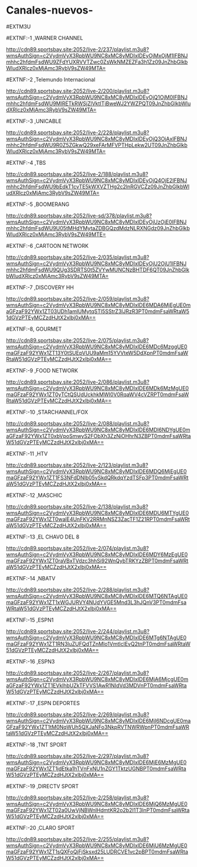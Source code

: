 # Canales-nuevos- 
#EXTM3U

#EXTNF:-1 ,WARNER CHANNEL

http://cdn89.sportsbay.site:2052/live-2/237/playlist.m3u8?wmsAuthSign=c2VydmVyX3RpbWU9NC8xMC8yMDIxIDEyOjMxOjM1IFBNJmhhc2hfdmFsdWU9ZFdYUXRVVTZwc0ZsWkNMZEZFa3h1Zz09JnZhbGlkbWludXRlcz0xMjAmc3RybV9sZW49MTA=

#EXTNF:-2 ,Telemundo Internacional

http://cdn89.sportsbay.site:2052/live-2/200/playlist.m3u8?wmsAuthSign=c2VydmVyX3RpbWU9NC8xMC8yMDIxIDEyOjQ1OjM0IFBNJmhhc2hfdmFsdWU9MlRETkRWSjZlVktITjBweWJ2YWZPQT09JnZhbGlkbWludXRlcz0xMjAmc3RybV9sZW49MTA=

#EXTNF:-3 ,UNICABLE

http://cdn89.sportsbay.site:2052/live-2/228/playlist.m3u8?wmsAuthSign=c2VydmVyX3RpbWU9NC8xMC8yMDIxIDEyOjQ3OjAxIFBNJmhhc2hfdmFsdWU9R0Z5ZGkwQ29xeFArMFVPTHpLekw2UT09JnZhbGlkbWludXRlcz0xMjAmc3RybV9sZW49MTA=

#EXTNF:-4 ,TBS

http://cdn89.sportsbay.site:2052/live-2/188/playlist.m3u8?wmsAuthSign=c2VydmVyX3RpbWU9NC8xMC8yMDIxIDEyOjQ4OjE2IFBNJmhhc2hfdmFsdWU9bEdkT1cvTE5kWXVZTHg2c2lnRGVCZz09JnZhbGlkbWludXRlcz0xMjAmc3RybV9sZW49MTA=

#EXTNF:-5 ,BOOMERANG

http://cdn89.sportsbay.site:2052/live-sd/378/playlist.m3u8?wmsAuthSign=c2VydmVyX3RpbWU9NC8xMC8yMDIxIDEyOjUzOjE0IFBNJmhhc2hfdmFsdWU9U05tMHdYMytaZDBGQzdMdzNLRXNGdz09JnZhbGlkbWludXRlcz0xMjAmc3RybV9sZW49MTE=

#EXTNF:-6 ,CARTOON NETWORK

http://cdn89.sportsbay.site:2052/live-2/035/playlist.m3u8?wmsAuthSign=c2VydmVyX3RpbWU9NC8xMC8yMDIxIDEyOjU2OjU1IFBNJmhhc2hfdmFsdWU9QUg3SDRTS0t5ZVYwMUNCNzBHTDF6QT09JnZhbGlkbWludXRlcz0xMjAmc3RybV9sZW49MTA=

#EXTNF:-7 ,DISCOVERY HH

http://cdn89.sportsbay.site:2052/live-2/059/playlist.m3u8?wmsAuthSign=c2VydmVyX3RpbWU9NC8xMC8yMDIxIDE6MDA6MjEgUE0maGFzaF92YWx1ZT03UDh1amlUMytqSTl5SStrZ3lJRzR3PT0mdmFsaWRtaW51dGVzPTEyMCZzdHJtX2xlbj0xMA==

#EXTNF:-8, GOURMET

http://cdn89.sportsbay.site:2052/live-2/075/playlist.m3u8?wmsAuthSign=c2VydmVyX3RpbWU9NC8xMC8yMDIxIDE6MDc6MzggUE0maGFzaF92YWx1ZT13Y0tSUEpVUU9aMm15YVVteW5DdXpnPT0mdmFsaWRtaW51dGVzPTEyMCZzdHJtX2xlbj0xMA==

#EXTNF:-9 ,FOOD NETWORK

http://cdn89.sportsbay.site:2052/live-2/086/playlist.m3u8?wmsAuthSign=c2VydmVyX3RpbWU9NC8xMC8yMDIxIDE6MDk6MzMgUE0maGFzaF92YWx1ZT0yTCtQSUdUckhkMWI0V0RqaWV4cVZRPT0mdmFsaWRtaW51dGVzPTEyMCZzdHJtX2xlbj0xMA==

#EXTNF:-10 ,STARCHANNEL/FOX

http://cdn89.sportsbay.site:2052/live-2/088/playlist.m3u8?wmsAuthSign=c2VydmVyX3RpbWU9NC8xMC8yMDIxIDE6MDI6NDYgUE0maGFzaF92YWx1ZT0xbVpoSmwyS2FObXh3ZzNiOHhrN3ZBPT0mdmFsaWRtaW51dGVzPTEyMCZzdHJtX2xlbj0xMA==

#EXTNF:-11 ,HTV

http://cdn89.sportsbay.site:2052/live-2/123/playlist.m3u8?wmsAuthSign=c2VydmVyX3RpbWU9NC8xMC8yMDIxIDE6MDQ6MjEgUE0maGFzaF92YWx1ZT1FS3NFdDNlb05vSkdQRkdqYzdTSFp3PT0mdmFsaWRtaW51dGVzPTEyMCZzdHJtX2xlbj0xMA==

#EXTNF:-12 ,MASCHIC

http://cdn89.sportsbay.site:2052/live-2/138/playlist.m3u8?wmsAuthSign=c2VydmVyX3RpbWU9NC8xMC8yMDIxIDE6MDU6MTYgUE0maGFzaF92YWx1ZT0walE4UnFKV2RRMnNSZ3ZacTF1Z21RPT0mdmFsaWRtaW51dGVzPTEyMCZzdHJtX2xlbj0xMA==

#EXTNF:-13 ,EL CHAVO DEL 8

http://cdn89.sportsbay.site:2052/live-2/074/playlist.m3u8?wmsAuthSign=c2VydmVyX3RpbWU9NC8xMC8yMDIxIDE6MDY6MzEgUE0maGFzaF92YWx1ZT0raVBxTVdzc3hhSi92WnQybTRKYzZBPT0mdmFsaWRtaW51dGVzPTEyMCZzdHJtX2xlbj0xMA==

#EXTNF:-14 ,NBATV

http://cdn89.sportsbay.site:2052/live-2/288/playlist.m3u8?wmsAuthSign=c2VydmVyX3RpbWU9NC8xMC8yMDIxIDE6MTQ6NTAgUE0maGFzaF92YWx1ZT1xWGJURVY4NUdYVGE5Mnd3L3hJQnV3PT0mdmFsaWRtaW51dGVzPTEyMCZzdHJtX2xlbj0xMA==

#EXTNF:-15 ,ESPN1

http://cdn89.sportsbay.site:2052/live-2/244/playlist.m3u8?wmsAuthSign=c2VydmVyX3RpbWU9NC8xMC8yMDIxIDE6MTg6NTAgUE0maGFzaF92YWx1ZT1RN3luZUFQdTZnMlo1VmtIclEvQ2tnPT0mdmFsaWRtaW51dGVzPTEyMCZzdHJtX2xlbj0xMA==

#EXTNF:-16 ,ESPN3

http://cdn89.sportsbay.site:2052/live-2/267/playlist.m3u8?wmsAuthSign=c2VydmVyX3RpbWU9NC8xMC8yMDIxIDE6MjA6MjcgUE0maGFzaF92YWx1ZT1EVklhbUZkTFVVS1AwR1NIdVd3MDVnPT0mdmFsaWRtaW51dGVzPTEyMCZzdHJtX2xlbj0xMA==

#EXTNF:-17 ,ESPN DEPORTES

http://cdn89.sportsbay.site:2052/live-2/269/playlist.m3u8?wmsAuthSign=c2VydmVyX3RpbWU9NC8xMC8yMDIxIDE6MjI6NDcgUE0maGFzaF92YWx1ZT1tM0NqWUh5QXJaNFo3NkpRVTNWRWpnPT0mdmFsaWRtaW51dGVzPTEyMCZzdHJtX2xlbj0xMA==

#EXTNF:-18 ,TNT SPORT

http://cdn89.sportsbay.site:2052/live-2/297/playlist.m3u8?wmsAuthSign=c2VydmVyX3RpbWU9NC8xMC8yMDIxIDE6MjE6MzMgUE0maGFzaF92YWx1ZT1jdEtka1hTVnFxNU1nZGY1TktzUGNBPT0mdmFsaWRtaW51dGVzPTEyMCZzdHJtX2xlbj0xMA==

#EXTNF:-19 ,DIRECTV SPORT

http://cdn89.sportsbay.site:2052/live-2/258/playlist.m3u8?wmsAuthSign=c2VydmVyX3RpbWU9NC8xMC8yMDIxIDE6MjQ6MzMgUE0maGFzaF92YWx1ZT02a0UwVjNBWnlHdmtKR2o2b2I1T3lnPT0mdmFsaWRtaW51dGVzPTEyMCZzdHJtX2xlbj0xMA==

#EXTNF:-20 ,CLARO SPORT

http://cdn89.sportsbay.site:2052/live-2/255/playlist.m3u8?wmsAuthSign=c2VydmVyX3RpbWU9NC8xMC8yMDIxIDE6MjU6MzMgUE0maGFzaF92YWx1ZT1sQXFoQjFjSksxd25LUDRCVE1vc2pBPT0mdmFsaWRtaW51dGVzPTEyMCZzdHJtX2xlbj0xMA==

